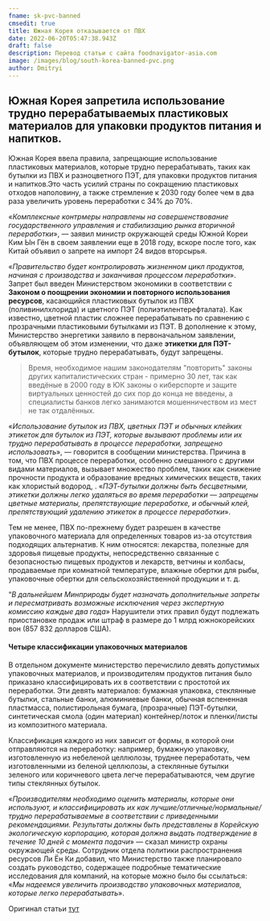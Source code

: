 ```yaml
---
fname: sk-pvc-banned
cmsedit: true
title: Южная Корея отказывается от ПВХ
date: 2022-06-20T05:47:38.943Z
draft: false
description: Перевод статьи с сайта foodnavigator-asia.com
image: /images/blog/south-korea-banned-pvc.png
author: Dmitryi
---
```

## Южная Корея запретила использование трудно перерабатываемых пластиковых материалов для упаковки продуктов питания и напитков.

Южная Корея ввела правила, запрещающие использование пластиковых материалов, которые трудно перерабатывать, таких как бутылки из ПВХ и разноцветного ПЭТ, для упаковки продуктов питания и напитков.Это часть усилий страны по сокращению пластиковых отходов наполовину, а также стремление к 2030 году более чем в два раза увеличить уровень переработки с 34% до 70%.

«*Комплексные контрмеры направлены на совершенствование государственного управления и стабилизацию рынка вторичной переработки*», — заявил министр окружающей среды Южной Кореи Ким Ын Гён в своем заявлении еще в 2018 году, вскоре после того, как Китай объявил о запрете на импорт 24 видов вторсырья.

«*Правительство будет контролировать жизненном цикл продуктов, начиная с производства и заканчивая процессом переработки*». Запрет был введен Министерством экономики в соответствии с **Законом о поощрении экономии и повторного использования ресурсов**, касающийся пластиковых бутылок из ПВХ (поливинилхлорида) и цветного ПЭТ (полиэтилентерефталата). Как известно, цветной пластик сложнее перерабатывать по сравнению с прозрачными пластиковыми бутылками из ПЭТ. В дополнение к этому, Министерство энергетики заявило в первоначальном заявлении, объявляющем об этом изменении, что даже **этикетки для ПЭТ-бутылок**, которые трудно перерабатывать, будут запрещены.

> Время, необходимое нашим законодателям "повторить" законы других капиталистических стран - примерно 30 лет, так как введёные в 2000 году в ЮК законы о киберспорте и защите виртуальных ценностей до сих пор до конца не введены, а специалисты банков легко занимаются мошенничеством из мест не так отдалённых.

«*Использование бутылок из ПВХ, цветных ПЭТ и обычных клейких этикеток для бутылок из ПЭТ, которые вызывают проблемы или их трудно перерабатывать в процессе переработки, запрещено использовать*», — говорится в сообщении министерства. Причина в том, что ПВХ процессе переработки, особенно смешанного с другими видами материалов, вызывает множество проблем, таких как снижение прочности продукта и образование вредных химических веществ, таких как хлористый водород, . «*ПЭТ-бутылки должны быть бесцветными, этикетки должны легко удаляться во время переработки — запрещены цветные материалы, препятствующие переработке, и обычный клей, препятствующий удалению этикеток в процессе переработки*».

Тем не менее, ПВХ по-прежнему будет разрешен в качестве упаковочного материала для определенных товаров из-за отсутствия подходящих альтернатив. К ним относятся: лекарства, полезные для здоровья пищевые продукты, непосредственно связанные с безопасностью пищевых продуктов и лекарств, ветчины и колбасы, продаваемые при комнатной температуре, влажные обертки для рыбы, упаковочные обертки для сельскохозяйственной продукции и т. д. 

“*В дальнейшем Минприроды будет назначать дополнительные запреты и пересматривать возможные исключения через экспертную комиссию каждые два года*» Нарушители этих правил будут подлежать приостановке продаж или штраф в размере до 1 млрд южнокорейских вон (857 832 долларов США).

#### Четыре классификации упаковочных материалов

В отдельном документе министерство перечислило девять допустимых упаковочных материалов, и производителям продуктов питания было приказано классифицировать их в соответствии с простотой их переработки. Эти девять материалов: бумажная упаковка, стеклянные бутылки, стальные банки, алюминиевые банки, обычная вспененная пластмасса, полистирольная бумага, (прозрачные) ПЭТ-бутылки, синтетическая смола (один материал) контейнер/лоток и пленки/листы из композитного материала. 

Классификация каждого из них зависит от формы, в которой они отправляются на переработку: например, бумажную упаковку, изготовленную из небеленой целлюлозы, труднее переработать, чем изготовленными из беленой целлюлозы, а стеклянные бутылки зеленого или коричневого цвета легче перерабатываются, чем другие типы стеклянных бутылок.

«*Производителям необходимо оценить материалы, которые они используют, и классифицировать их как лучшие/отличные/нормальные/трудно перерабатываемые в соответствии с приведенными рекомендациями. Результаты должны быть представлены в Корейскую экологическую корпорацию, которая должна выдать подтверждение в течение 10 дней с момента подачи*» — сказал министр охраны окружающей среды. Сотрудник отдела политики распространения ресурсов Ли Ён Ки добавил, что Министерство также планировало создать руководство, содержащее подробные тематические исследования для компаний, на которые можно было бы ссылаться: «*Мы надеемся увеличить производство упаковочных материалов, которые легко перерабатывать*».

Оригинал статьи [тут](https://www.foodnavigator-asia.com/Article/2020/01/31/No-colour-no-PVC-South-Korea-bans-hard-to-recycle-plastic-materials-for-F-B-packaging)